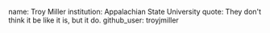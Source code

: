 name: Troy Miller
institution: Appalachian State University
quote: They don't think it be like it is, but it do.
github_user: troyjmiller
